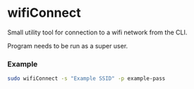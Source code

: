 # wifiConnect

Small utility tool for connection to a wifi network from the CLI.

Program needs to be run as a super user.

### Example

```bash
sudo wifiConnect -s "Example SSID" -p example-pass
```
